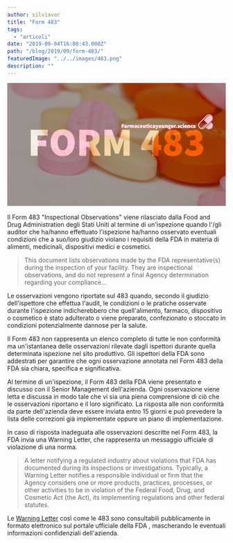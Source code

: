 ```yaml
---
author: silviaver
title: "Form 483"
tags:
  - "articoli"
date: "2019-09-04T16:00:43.000Z"
path: "/blog/2019/09/form-483/"
featuredImage: "../../images/483.png"
description: ""
---
```


![](../../images/483.png)

Il Form 483 "Inspectional Observations" viene rilasciato dalla Food and Drug Administration degli Stati Uniti al termine di un'ispezione quando l'/gli auditor che ha/hanno effettuato l'ispezione ha/hanno osservato eventuali condizioni che a suo/loro giudizio violano i requisiti della FDA in materia di alimenti, medicinali, dispositivi medici e cosmetici.

> This document lists observations made by the FDA representative(s) during the inspection
> of your facility. They are inspectional observations, and do not
> represent a final Agency determination regarding your compliance...

Le osservazioni vengono riportate sul 483 quando, secondo il giudizio dell'ispettore che effettua l'audit, le condizioni o le pratiche osservate durante l'ispezione indicherebbero che quell'alimento, farmaco, dispositivo o cosmetico è stato adulterato o viene preparato, confezionato o stoccato in condizioni potenzialmente dannose per la salute.

Il Form 483 non rappresenta un elenco completo di tutte le non conformità ma un'istantanea delle osservazioni rilevate dagli ispettori durante quella determinata ispezione nel sito produttivo. Gli ispettori della FDA sono addestrati per garantire che ogni osservazione annotata nel Form 483 della FDA sia chiara, specifica e significativa.

Al termine di un'ispezione, il Form 483 della FDA viene presentato e discusso con il Senior Management dell'azienda. Ogni osservazione viene letta e discussa in modo tale che vi sia una piena comprensione di ciò che le osservazioni riportano e il loro significato. La risposta alle non conformità da parte dell'azienda deve essere inviata entro 15
giorni e può prevedere la lista delle correzioni già implementate
oppure un piano di implementazione.

In caso di risposta inadeguata alle osservazioni descritte nel
Form 483, la FDA invia una Warning Letter, che rappresenta un messaggio
ufficiale di violazione di una norma.

> A letter notifying a regulated industry about violations that FDA has documented during its inspections or investigations. Typically, a Warning Letter notifies a responsible individual or firm that the Agency considers one or more products, practices, processes, or other activities to be in violation of the Federal Food, Drug, and Cosmetic Act (the Act), its implementing regulations and other federal statutes.

Le [Warning Letter](https://www.fda.gov/drugs/warning-letters-and-notice-violation-letters-pharmaceutical-companies/warning-letters-2019) così come le 483 sono consultabili pubblicamente in formato
elettronico sul portale ufficiale della FDA
, mascherando le eventuali
informazioni confidenziali
dell'azienda.
